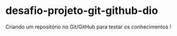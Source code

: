 # desafio-projeto-git-github-dio
Criando um repositório no Git/GitHub para testar os conhecimentos !
